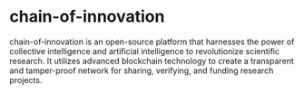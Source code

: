 # chain-of-innovation
chain-of-innovation is an open-source platform that harnesses the power of collective intelligence and artificial intelligence to revolutionize scientific research. It utilizes advanced blockchain technology to create a transparent and tamper-proof network for sharing, verifying, and funding research projects.

